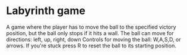 # Labyrinth game

A game where the player has to move the ball to the specified victory
position, but the ball only stops if it hits a wall.
The ball can move for directions: left, up, right, down
Controls for moving the ball: W,A,S,D, or arrows.
If you're stuck press R to reset the ball to its starting position.

